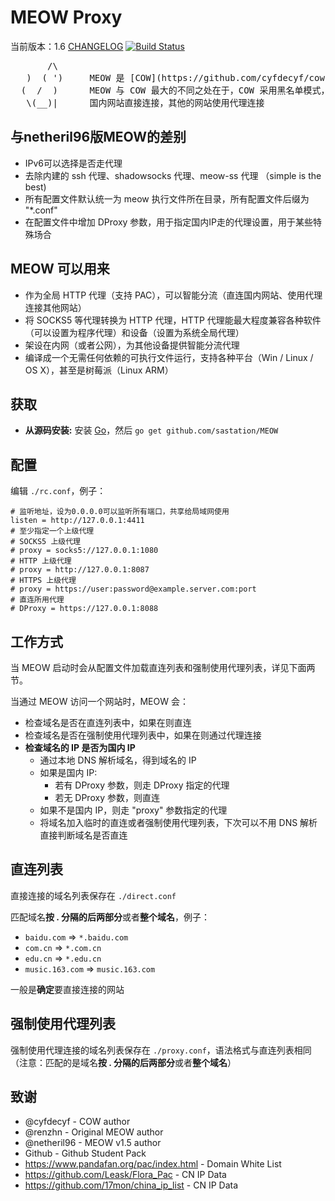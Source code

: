 # MEOW Proxy

当前版本：1.6 [CHANGELOG](CHANGELOG.md)
[![Build Status](https://travis-ci.org/netheril96/MEOW.png?branch=master)](https://travis-ci.org/netheril96/MEOW)

<pre>
       /\
   )  ( ')     MEOW 是 [COW](https://github.com/cyfdecyf/cow) 的一个派生版本
  (  /  )      MEOW 与 COW 最大的不同之处在于，COW 采用黑名单模式， 而 MEOW 采用白名单模式
   \(__)|      国内网站直接连接，其他的网站使用代理连接
</pre>

## 与netheril96版MEOW的差别
* IPv6可以选择是否走代理
* 去除内建的 ssh 代理、shadowsocks 代理、meow-ss 代理 （simple is the best)
* 所有配置文件默认统一为 meow 执行文件所在目录，所有配置文件后缀为 "*.conf"
* 在配置文件中增加 DProxy 参数，用于指定国内IP走的代理设置，用于某些特殊场合

## MEOW 可以用来
- 作为全局 HTTP 代理（支持 PAC），可以智能分流（直连国内网站、使用代理连接其他网站）
- 将 SOCKS5 等代理转换为 HTTP 代理，HTTP 代理能最大程度兼容各种软件（可以设置为程序代理）和设备（设置为系统全局代理）
- 架设在内网（或者公网），为其他设备提供智能分流代理
- 编译成一个无需任何依赖的可执行文件运行，支持各种平台（Win / Linux / OS X），甚至是树莓派（Linux ARM）

## 获取

- **从源码安装:** 安装 [Go](http://golang.org/doc/install)，然后 `go get github.com/sastation/MEOW`

## 配置

编辑 `./rc.conf`，例子：

    # 监听地址，设为0.0.0.0可以监听所有端口，共享给局域网使用
    listen = http://127.0.0.1:4411
    # 至少指定一个上级代理
    # SOCKS5 上级代理
    # proxy = socks5://127.0.0.1:1080
    # HTTP 上级代理
    # proxy = http://127.0.0.1:8087
    # HTTPS 上级代理
    # proxy = https://user:password@example.server.com:port
    # 直连所用代理
    # DProxy = https://127.0.0.1:8088

## 工作方式

当 MEOW 启动时会从配置文件加载直连列表和强制使用代理列表，详见下面两节。

当通过 MEOW 访问一个网站时，MEOW 会：

- 检查域名是否在直连列表中，如果在则直连
- 检查域名是否在强制使用代理列表中，如果在则通过代理连接
- **检查域名的 IP 是否为国内 IP**
    - 通过本地 DNS 解析域名，得到域名的 IP
    - 如果是国内 IP: 
        + 若有 DProxy 参数，则走 DProxy 指定的代理
        + 若无 DProxy 参数，则直连
    - 如果不是国内 IP，则走 "proxy" 参数指定的代理
    - 将域名加入临时的直连或者强制使用代理列表，下次可以不用 DNS 解析直接判断域名是否直连

## 直连列表

直接连接的域名列表保存在 `./direct.conf` 

匹配域名**按 . 分隔的后两部分**或者**整个域名**，例子：

-  `baidu.com` => `*.baidu.com`
-  `com.cn` => `*.com.cn`
-  `edu.cn` => `*.edu.cn`
-  `music.163.com` => `music.163.com`

一般是**确定**要直接连接的网站

## 强制使用代理列表

强制使用代理连接的域名列表保存在 `./proxy.conf`，语法格式与直连列表相同
（注意：匹配的是域名**按 . 分隔的后两部分**或者**整个域名**）

## 致谢

- @cyfdecyf - COW author
- @renzhn - Original MEOW author
- @netheril96 - MEOW v1.5 author
- Github - Github Student Pack
- https://www.pandafan.org/pac/index.html - Domain White List
- https://github.com/Leask/Flora_Pac - CN IP Data
- https://github.com/17mon/china_ip_list - CN IP Data
